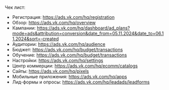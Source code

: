 Чек лист:
* Регистрация: https://ads.vk.com/hq/registration
* Обзор: https://ads.vk.com/hq/overview
* Кампании: https://ads.vk.com/hq/dashboard/ad_plans?mode=ads&attribution=conversion&date_from=05.11.2024&date_to=06.11.2024&sort=-created
* Аудитории: https://ads.vk.com/hq/audience
* Бюджет: https://ads.vk.com/hq/budget/transactions
* Обучение: https://ads.vk.com/hq/budget/transactions
* Настройки: https://ads.vk.com/hq/settings
* Центр коммерции: https://ads.vk.com/hq/ecomm/catalogs
* Сайты: https://ads.vk.com/hq/pixels
* Мобильные приложения: https://ads.vk.com/hq/apps
* Лид-формы и опросы: https://ads.vk.com/hq/leadads/leadforms
